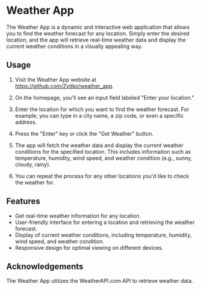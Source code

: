 # Weather App

The Weather App is a dynamic and interactive web application that allows you to find the weather forecast for any location. Simply enter the desired location, and the app will retrieve real-time weather data and display the current weather conditions in a visually appealing way.

## Usage

1. Visit the Weather App website at https://github.com/Zvitko/weather_app.

2. On the homepage, you'll see an input field labeled "Enter your location."

3. Enter the location for which you want to find the weather forecast. For example, you can type in a city name, a zip code, or even a specific address.

4. Press the "Enter" key or click the "Get Weather" button.

5. The app will fetch the weather data and display the current weather conditions for the specified location. This includes information such as temperature, humidity, wind speed, and weather condition (e.g., sunny, cloudy, rainy).

6. You can repeat the process for any other locations you'd like to check the weather for.

## Features

- Get real-time weather information for any location.
- User-friendly interface for entering a location and retrieving the weather forecast.
- Display of current weather conditions, including temperature, humidity, wind speed, and weather condition.
- Responsive design for optimal viewing on different devices.

## Acknowledgements

The Weather App utilizes the WeatherAPI.com API to retrieve weather data.

